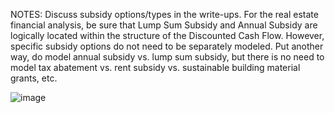 
NOTES: 
Discuss subsidy options/types in the write-ups. For the real estate financial analysis, be sure that Lump Sum Subsidy and Annual Subsidy are logically located within the structure of the Discounted Cash Flow. However, specific subsidy options do not need to be separately modeled. Put another way, do model annual subsidy vs. lump sum subsidy, but there is no need to model tax abatement vs. rent subsidy vs. sustainable building material grants, etc.




![image](https://user-images.githubusercontent.com/34726888/157336867-041b897c-937a-49d3-8ccb-566280c15d28.png)
